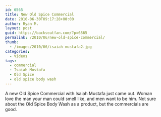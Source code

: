 ```yaml
---
id: 6565
title: New Old Spice Commercial
date: 2010-06-30T09:17:28+00:00
author: Ryan M.
layout: post
guid: https://backseatfan.com/?p=6565
permalink: /2010/06/new-old-spice-commercial/
thumb:
  - /images/2010/06/isaiah-mustafa2.jpg
categories:
  - Videos
tags:
  - commercial
  - Isaiah Mustafa
  - Old Spice
  - old spice body wash
---
```


<div class="entry">
  <p>
  </p>

  <p>
    A new Old Spice Commercial with Isaiah Mustafa just came out. Woman love the man your man could smell like, and men want to be him. Not sure about the Old Spice Body Wash as a product, but the commercials are good.
  </p>
</div>
